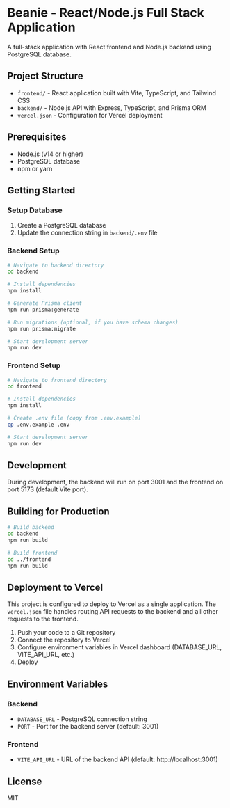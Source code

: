 # Beanie - React/Node.js Full Stack Application

A full-stack application with React frontend and Node.js backend using PostgreSQL database.

## Project Structure

- `frontend/` - React application built with Vite, TypeScript, and Tailwind CSS
- `backend/` - Node.js API with Express, TypeScript, and Prisma ORM
- `vercel.json` - Configuration for Vercel deployment

## Prerequisites

- Node.js (v14 or higher)
- PostgreSQL database
- npm or yarn

## Getting Started

### Setup Database

1. Create a PostgreSQL database
2. Update the connection string in `backend/.env` file

### Backend Setup

```bash
# Navigate to backend directory
cd backend

# Install dependencies
npm install

# Generate Prisma client
npm run prisma:generate

# Run migrations (optional, if you have schema changes)
npm run prisma:migrate

# Start development server
npm run dev
```

### Frontend Setup

```bash
# Navigate to frontend directory
cd frontend

# Install dependencies
npm install

# Create .env file (copy from .env.example)
cp .env.example .env

# Start development server
npm run dev
```

## Development

During development, the backend will run on port 3001 and the frontend on port 5173 (default Vite port).

## Building for Production

```bash
# Build backend
cd backend
npm run build

# Build frontend
cd ../frontend
npm run build
```

## Deployment to Vercel

This project is configured to deploy to Vercel as a single application. The `vercel.json` file handles routing API requests to the backend and all other requests to the frontend.

1. Push your code to a Git repository
2. Connect the repository to Vercel
3. Configure environment variables in Vercel dashboard (DATABASE_URL, VITE_API_URL, etc.)
4. Deploy

## Environment Variables

### Backend

- `DATABASE_URL` - PostgreSQL connection string
- `PORT` - Port for the backend server (default: 3001)

### Frontend

- `VITE_API_URL` - URL of the backend API (default: http://localhost:3001)

## License

MIT

